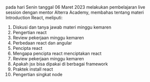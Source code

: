 pada hari Senin tanggal 06 Maret 2023  melakukan pembelajaran live session dengan mentor Alterra Academy, membahas tentang materi Introduction React, meliputi:
1. Diskusi dan tanya jawab materi minggu kemaren
2. Pengertian react
3. Review pekerjaan minggu kemaren
4. Perbedaan react dan angular
5. Pencipta react
6. Mengapa pencipta react menciptakan react
7. Review pekerjaan minggu kemaren
8. Apakah jsx bisa dipakai di berbagai framework
9. Praktek install react
10. Pengertian singkat node
